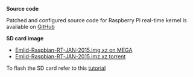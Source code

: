 
**Source code**

Patched and configured source code for Raspberry Pi real-time kernel is available on [GitHub](https://github.com/emlid/linux-rt-rpi)

**SD card image**

* [Emlid-Raspbian-RT-JAN-2015.img.xz on MEGA](https://mega.co.nz/#!UMZRkJ6Z!4uJF3UTsaBFxIcCq_BKsKMJNteHCAIUBBwIW7Q9WlSc)
* [Emlid-Raspbian-RT-JAN-2015.imz.xz torrent](http://www.emlid.com/files/Emlid-Raspbian-RT-JAN-2015.img.xz.torrent)

To flash the SD card refer to this [tutorial](http://elinux.org/RPi_Easy_SD_Card_Setup#Flashing_the_SD_Card_using_Windows)
